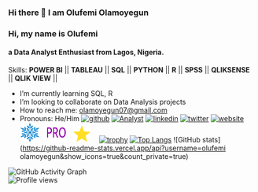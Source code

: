 ### Hi there 👋 I am Olufemi Olamoyegun

<!--
**Olufemi-glitch/Olufemi-glitch** is a ✨ _special_ ✨ repository because its `README.md` (this file) appears on your GitHub profile.


- 🔭 I’m currently working on Microsoft Power BI, SQL, and Tableau projects
- 🌱 I’m currently learning ... SQL, R
- 👯 I’m looking to collaborate on ... Data analysis using R, SQL, MYSQ 
- 💬 Ask me about ... Data Analysis
- 📫 How to reach me: ... olamoyegun07@gmail.com
- 😄 Pronouns: He/Him
- ⚡ Fun fact: ... Love to solve data-related challenges
-->
### Hi, my name is Olufemi
#### a Data Analyst Enthusiast from Lagos, Nigeria.
Skills: **POWER BI** || **TABLEAU** || **SQL** || **PYTHON** || **R** || **SPSS** || **QLIKSENSE** || **QLIK VIEW** ||
-  I’m currently learning SQL, R 
-  I’m looking to collaborate on Data Analysis projects 
-   How to reach me:  olamoyegun07@gmail.com
-  Pronouns: He/Him 
[<img src='https://cdn.jsdelivr.net/npm/simple-icons@3.0.1/icons/github.svg' alt='github' height='40'>](https://github.com/Olufemi-glitch)  [<img src='https://cdn.jsdelivr.net/npm/simple-icons@3.0.1/icons/hashnode.svg' alt='Analyst' height='40'>](https://hashnode.com/@OlufemiAnalyst)  [<img src='https://cdn.jsdelivr.net/npm/simple-icons@3.0.1/icons/linkedin.svg' alt='linkedin' height='40'>](https://www.linkedin.com/in/olufemi-olamoyegun//)  [<img src='https://cdn.jsdelivr.net/npm/simple-icons@3.0.1/icons/twitter.svg' alt='twitter' height='40'>](https://twitter.com/@olamfe)  [<img src='https://cdn.jsdelivr.net/npm/simple-icons@3.0.1/icons/icloud.svg' alt='website' height='40'>](https://www.olufemi.Analyst/)  
<a href='https://archiveprogram.github.com/'><img src='https://raw.githubusercontent.com/acervenky/animated-github-badges/master/assets/acbadge.gif' width='40' height='40'></a> <a href='https://github.com/pricing'><img src='https://raw.githubusercontent.com/acervenky/animated-github-badges/master/assets/pro.gif' width='40' height='40'></a> <a href='https://stars.github.com/'><img src='https://raw.githubusercontent.com/acervenky/animated-github-badges/master/assets/starbadge.gif' width='35' height='35'></a> 
[![trophy](https://github-profile-trophy.vercel.app/?username=Olufemi-glitch)](https://github.com/ryo-ma/github-profile-trophy)
[![Top Langs](https://github-readme-stats.vercel.app/api/top-langs/?username=Olufemi-glitch)](https://github.com/anuraghazra/github-readme-stats) ![GitHub stats](https://github-readme-stats.vercel.app/api?username=olufemi olamoyegun&show_icons=true&count_private=true)  
<!-- ![GitHub streak stats](https://github-readme-streak-stats.herokuapp.com/?user=Olufemi-glitch)   -->
![GitHub Activity Graph](https://activity-graph.herokuapp.com/graph?username=Olufemi-glitch)  
![Profile views](https://gpvc.arturio.Olufemi-glitch)  
<!-- ![Olufemi's GitHub stats](https://github-readme-stats.vercel.app/api?username=Olufemi-glitch&hide=contribs,prs) -->
<!---Olufemi-glitch/Olufemi-glitch is a ✨ special ✨ repository because its `README.md` (this file) appears on your GitHub profile.

